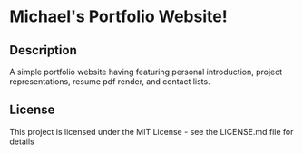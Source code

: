 # Michael's Portfolio Website!
## Description

A simple portfolio website having featuring personal introduction, project representations, resume pdf render, and contact lists.

## License

This project is licensed under the MIT License - see the LICENSE.md file for details
